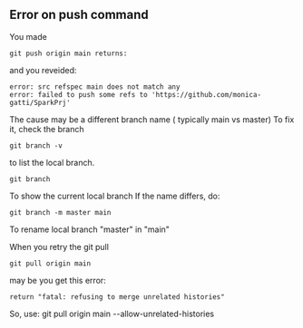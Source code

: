 
## Error on push command
You made  
```
git push origin main returns:
```
and you reveided:  
```
error: src refspec main does not match any
error: failed to push some refs to 'https://github.com/monica-gatti/SparkPrj'
```
The cause may be a different branch name ( typically main vs master)
To fix it, check the branch

```
git branch -v 
```
to list the local branch.

```
git branch
```
To show the current local branch
If the name differs, do:
```
git branch -m master main
```
To rename local branch "master" in "main"

When you retry the git pull
```
git pull origin main
```
may be you get this error:
```
return "fatal: refusing to merge unrelated histories"
```
So, use:
git pull origin main --allow-unrelated-histories
